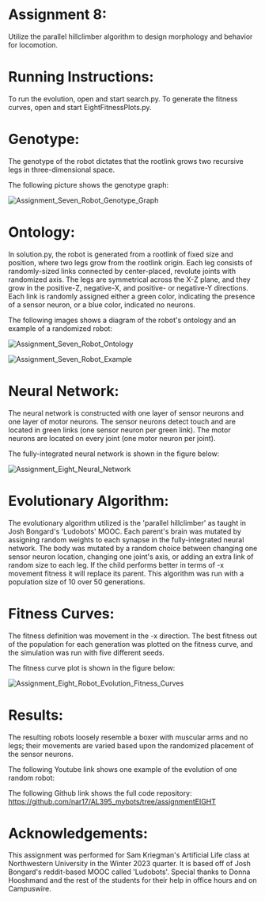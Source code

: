 # Assignment 8:
Utilize the parallel hillclimber algorithm to design morphology and behavior for locomotion.


# 	Running Instructions:
To run the evolution, open and start search.py.
To generate the fitness curves, open and start EightFitnessPlots.py.


#	Genotype:
The genotype of the robot dictates that the rootlink grows two recursive legs in three-dimensional space. 

The following picture shows the genotype graph:

![Assignment_Seven_Robot_Genotype_Graph](https://user-images.githubusercontent.com/122194228/219932836-4f015801-6408-4898-9aba-c6cb0faf3902.JPG)


# 	Ontology:
In solution.py, the robot is generated from a rootlink of fixed size and position, where two legs grow from the rootlink origin. Each leg consists of randomly-sized links connected by center-placed, revolute joints with randomized axis. The legs are symmetrical across the X-Z plane, and they grow in the positive-Z, negative-X, and positive- or negative-Y directions. Each link is randomly assigned either a green color, indicating the presence of a sensor neuron, or a blue color, indicated no neurons. 

The following images shows a diagram of the robot's ontology and an example of a randomized robot:

![Assignment_Seven_Robot_Ontology](https://user-images.githubusercontent.com/122194228/219932846-be060de1-5ed7-4147-8ea5-e90f0a39a56c.JPG)

![Assignment_Seven_Robot_Example](https://user-images.githubusercontent.com/122194228/219933332-d1d2acd7-bc41-434b-92b1-8a95ca796876.JPG)


#	Neural Network:
The neural network is constructed with one layer of sensor neurons and one layer of motor neurons. The sensor neurons detect touch and are located in green links (one sensor neuron per green link). The motor neurons are located on every joint (one motor neuron per joint). 

The fully-integrated neural network is shown in the figure below: 

![Assignment_Eight_Neural_Network](https://user-images.githubusercontent.com/122194228/221723846-f64d6eda-c2ab-4d65-8238-eea1ad40fc5e.JPG)


#	Evolutionary Algorithm:
The evolutionary algorithm utilized is the 'parallel hillclimber' as taught in Josh Bongard's 'Ludobots' MOOC. Each parent's brain was mutated by assigning random weights to each synapse in the fully-integrated neural network. The body was mutated by a random choice between changing one sensor neuron location, changing one joint's axis, or adding an extra link of random size to each leg. If the child performs better in terms of -x movement fitness it will replace its parent. This algorithm was run with a population size of 10 over 50 generations. 


#	Fitness Curves:
The fitness definition was movement in the -x direction. The best fitness out of the population for each generation was plotted on the fitness curve, and the simulation was run with five different seeds.

The fitness curve plot is shown in the figure below: 

![Assignment_Eight_Robot_Evolution_Fitness_Curves](https://user-images.githubusercontent.com/122194228/221723812-ada48555-33b5-4785-a45c-00be3602b9bc.jpg)


# 	Results:
The resulting robots loosely resemble a boxer with muscular arms and no legs; their movements are varied based upon the randomized placement of the sensor neurons.

The following Youtube link shows one example of the evolution of one random robot: 

The following Github link shows the full code repository: https://github.com/nar17/AL395_mybots/tree/assignmentEIGHT


# 	Acknowledgements:
This assignment was performed for Sam Kriegman's Artificial Life class at Northwestern University in the Winter 2023 quarter. It is based off of Josh Bongard's reddit-based MOOC called 'Ludobots'. Special thanks to Donna Hooshmand and the rest of the students for their help in office hours and on Campuswire. 

